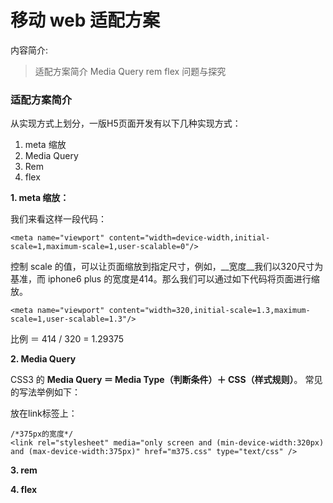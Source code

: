 # 移动 web 适配方案

内容简介:

> 适配方案简介
> Media Query
> rem
> flex
> 问题与探究

### 适配方案简介

从实现方式上划分，一版H5页面开发有以下几种实现方式：

1. meta 缩放
2. Media Query
3. Rem
4. flex


__1. meta 缩放：__

我们来看这样一段代码：

```
<meta name="viewport" content="width=device-width,initial-scale=1,maximum-scale=1,user-scalable=0"/>
```

控制 scale 的值，可以让页面缩放到指定尺寸，例如，__宽度__我们以320尺寸为基准，而 iphone6 plus 的宽度是414。那么我们可以通过如下代码将页面进行缩放。

```
<meta name="viewport" content="width=320,initial-scale=1.3,maximum-scale=1,user-scalable=1.3"/>
```

比例 ＝ 414 / 320 = 1.29375

__2. Media Query__

CSS3 的 __Media Query ＝ Media Type（判断条件）＋ CSS（样式规则）__。
常见的写法举例如下：

放在link标签上：

```
/*375px的宽度*/
<link rel="stylesheet" media="only screen and (min-device-width:320px) and (max-device-width:375px)" href="m375.css" type="text/css" />
```


__3. rem__

__4. flex__